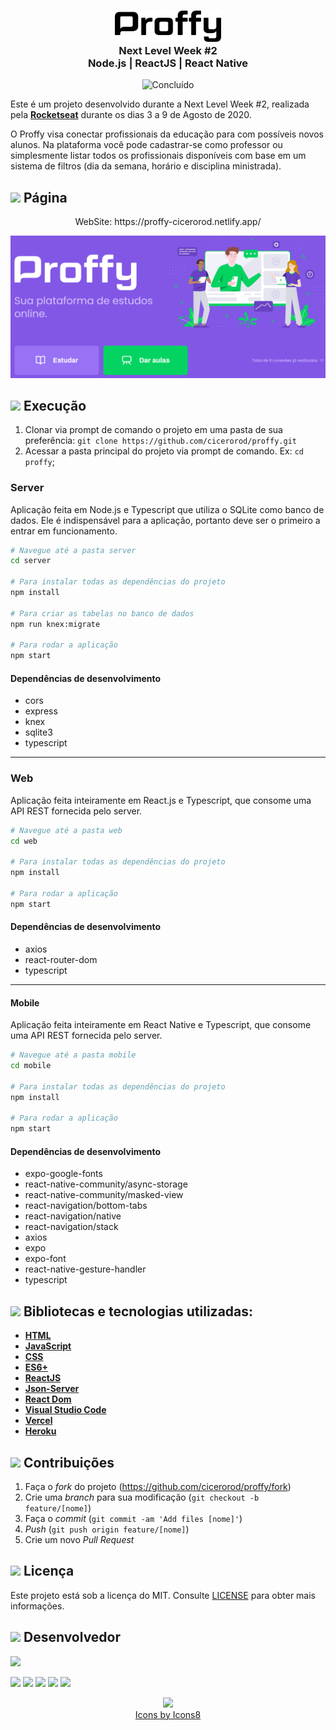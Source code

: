 <h3 align="center">
    <img alt="Proffy" src=".github/logo.svg" height="50px" />
    <br>Next Level Week #2<br/>
    Node.js | ReactJS | React Native
    
</h3>

<p align="center">
  <img alt="Concluído" src="https://img.shields.io/badge/Status-Conclu%C3%ADdo-green">
</p>




Este é um projeto desenvolvido durante a Next Level Week #2, realizada pela
**[Rocketseat](https://rocketseat.com.br/)** durante os dias 3 a 9 de Agosto de 2020.

O Proffy visa conectar profissionais da educação para com possíveis novos alunos. Na plataforma você pode cadastrar-se como professor ou simplesmente listar todos os profissionais disponíveis com base em um sistema de filtros (dia da semana, horário e disciplina ministrada).

## <img src="https://img.icons8.com/ios-filled/20/000000/browser-window.png"/> Página

<p align="center">
 WebSite: https://proffy-cicerorod.netlify.app/
 </p>

<p align="center">
 <img src="https://github.com/cicerorod/proffy/blob/master/img/Tela.PNG" alt="animated" />
</p>


## ![](https://img.icons8.com/metro/20/000000/run-command.png) Execução

1. Clonar via prompt de comando o projeto em uma pasta de sua preferência: `git clone https://github.com/cicerorod/proffy.git`
2. Acessar a pasta principal do projeto via prompt de comando. Ex: `cd proffy`;

### Server
Aplicação feita em Node.js e Typescript que utiliza o SQLite como banco de dados.
Ele é indispensável para a aplicação, portanto deve ser o primeiro a entrar em funcionamento.

```bash
# Navegue até a pasta server
cd server

# Para instalar todas as dependências do projeto
npm install

# Para criar as tabelas no banco de dados
npm run knex:migrate

# Para rodar a aplicação
npm start
```
#### Dependências de desenvolvimento
- cors
- express
- knex
- sqlite3
- typescript
------------


### Web
Aplicação feita inteiramente em React.js e Typescript, que consome uma API REST fornecida pelo server.

```bash
# Navegue até a pasta web
cd web

# Para instalar todas as dependências do projeto
npm install

# Para rodar a aplicação
npm start
```
#### Dependências de desenvolvimento
- axios
- react-router-dom
- typescript
------------


#### Mobile
Aplicação feita inteiramente em React Native e Typescript, que consome uma API REST fornecida pelo server.

```bash
# Navegue até a pasta mobile
cd mobile

# Para instalar todas as dependências do projeto
npm install

# Para rodar a aplicação
npm start
```
#### Dependências de desenvolvimento
- expo-google-fonts
- react-native-community/async-storage
- react-native-community/masked-view
- react-navigation/bottom-tabs
- react-navigation/native
- react-navigation/stack
- axios
- expo
- expo-font
- react-native-gesture-handler
- typescript


## ![](https://img.icons8.com/ios-filled/20/000000/hammer.png) Bibliotecas e tecnologias utilizadas:

- **[HTML](https://www.w3schools.com/html/)**
- **[JavaScript](https://www.w3schools.com/js/)**
- **[CSS](https://www.w3schools.com/Css/)**
- **[ES6+](https://www.w3schools.com/Js/js_es6.asp)**
- **[ReactJS](https://reactjs.org/)**
- **[Json-Server](https://reactjs.org/)**
- **[React Dom](https://www.npmjs.com/package/react-dom)**
- **[Visual Studio Code](https://code.visualstudio.com/?WT.mc_id=hackingcarreira_wmc-github-gllemos)**
- **[Vercel](https://vercel.com/)**
- **[Heroku](https://heroku.com/)**

## ![](https://img.icons8.com/ios-glyphs/20/000000/pull-request.png) Contribuições

1. Faça o _fork_ do projeto (<https://github.com/cicerorod/proffy/fork>)
2. Crie uma _branch_ para sua modificação (`git checkout -b feature/[nome]`)
3. Faça o _commit_ (`git commit -am 'Add files [nome]'`)
4. _Push_ (`git push origin feature/[nome]`)
5. Crie um novo _Pull Request_

## ![](https://img.icons8.com/windows/20/000000/regular-document.png) Licença

Este projeto está sob a licença do MIT. Consulte [LICENSE](https://github.com/cicerorod/proffy/blob/master/LICENSE) para obter mais informações.

## ![](https://img.icons8.com/ios-glyphs/22/000000/code-file.png) Desenvolvedor

<img src="https://avatars.githubusercontent.com/cicerorod" width=115>

[![](https://img.icons8.com/fluent/30/000000/github.png)](https://github.com/cicerorod)
[![](https://img.icons8.com/metro/25/000000/linkedin.png)](https://www.linkedin.com/in/c%C3%ADcero-rodrigues-89623784/)
[![](https://img.icons8.com/metro/25/000000/facebook.png)](https://www.facebook.com/cicero.rodrigues.90834)
[![](https://img.icons8.com/material-rounded/29/000000/instagram-new.png)](https://www.instagram.com/cicero_rod/)
[![](https://img.icons8.com/metro/26/000000/email.png)](mailto:cicerorod@gmail.com)

<p align="center">
  <img src="https://img.icons8.com/wired/32/000000/icons8-new-logo.png" >
  </br>
  <a href="https://icons8.com/icon/">Icons by Icons8</a>
</p>
